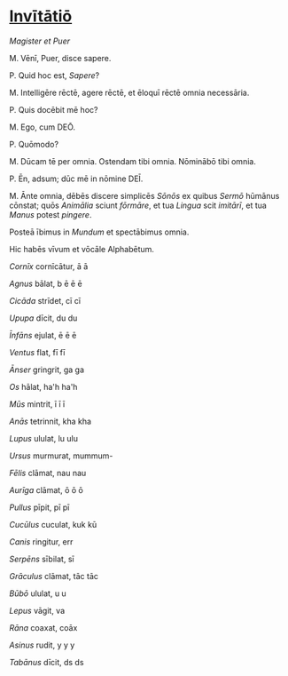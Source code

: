 # [Invītātiō](https://www.archive.org/stream/cu31924032499455#page/n40/mode/1up)

*Magister et Puer*

M. Vēnī, Puer, disce sapere. 

P. Quid hoc est, *Sapere*?

M. Intelligēre rēctē, agere rēctē, et ēloquī rēctē omnia necessāria.

P. Quis docēbit mē hoc?

M. Ego, cum DEŌ. 

P. Quōmodo?

M. Dūcam tē per omnia. Ostendam tibi omnia. Nōminābō tibi omnia.

P. Ēn, adsum; dūc mē in nōmine DEĪ.

M. Ānte omnia, dēbēs discere simplicēs *Sōnōs* ex quibus *Sermō* hūmānus cōnstat; quōs *Animālia* sciunt *fōrmāre*, et tua *Lingua* scit *imitārī*, et tua *Manus* potest *pingere*.

Posteā ībimus in *Mundum* et spectābimus omnia.

Hic habēs vīvum et vōcāle Alphabētum.

*Cornīx* cornīcātur, ā ā

*Agnus* bālat, b ē ē ē

*Cicāda* strīdet, cī cī

*Upupa* dīcit, du du

*Īnfāns* ejulat, ē ē ē

*Ventus* flat, fī fī

*Ānser* gringrit, ga ga

*Os* hālat, ha'h ha'h

*Mūs* mintrit, ī ī ī

*Anās* tetrinnit, kha kha

*Lupus* ululat, lu ulu

*Ursus* murmurat, mummum-

*Fēlis* clāmat, nau nau

*Aurīga* clāmat, ō ō ō

*Pullus* pīpit, pī pī

*Cucūlus* cuculat, kuk kū

*Canis* ringitur, err

*Serpēns* sībilat, sī

*Grāculus* clāmat, tāc tāc

*Būbō* ululat, u u

*Lepus* vāgit, va

*Rāna* coaxat, coāx

*Asinus* rudit, y y y

*Tabānus* dīcit, ds ds
